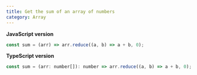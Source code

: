 ```yaml
---
title: Get the sum of an array of numbers
category: Array
---
```


**JavaScript version**

```js
const sum = (arr) => arr.reduce((a, b) => a + b, 0);
```

**TypeScript version**

```js
const sum = (arr: number[]): number => arr.reduce((a, b) => a + b, 0);
```
